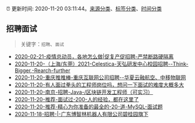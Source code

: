 :alarm_clock: 更新时间: 2020-11-20 03:11:44。[来源分类](../README.md)、[标签分类](../TAGS.md)、[时间分类](../TIMELINE.md)

## 招聘面试


> 关键字：`招聘`、`面试`



- [2020-02-21-疫情总动员，各地怎么做|促复产促招聘-严禁断路硬隔离](http://m.china.caixin.com/m/2020-02-22/101519091.html) 
- [2020-11-20-（上海/东莞）2021-Celestica-天弘研发中心校园招聘--Think-Bigger,-Rearch-further](https://www.v2ex.com/t/727441) 
- [2020-11-20-重庆推推棒-重庆互联网公司招聘--华夏云融航空、中移物联网](https://www.v2ex.com/t/727436) 
- [2020-11-20-有人面过拳头的工程师岗位吗，想问一下面试的难度大概多大](https://www.v2ex.com/t/727433) 
- [2020-11-20-南京-招聘-Java-/区块链开发工程师（可实习）](https://www.v2ex.com/t/727400) 
- [2020-11-20-推荐-面试过-200-人的经验，都在这里了](https://toutiao.io/k/pfctyn9) 
- [2020-11-20-推荐-精心为你准备的最全的-20-道-MySQL-面试题](https://toutiao.io/k/5lujxq0) 
- [2020-11-18-招聘-|-广东博智林机器人有限公司碧桂园旗下](https://sec.thief.one/article_content?a_id=e63a13fe0908b75a5f5fa4bc4853efcc) 